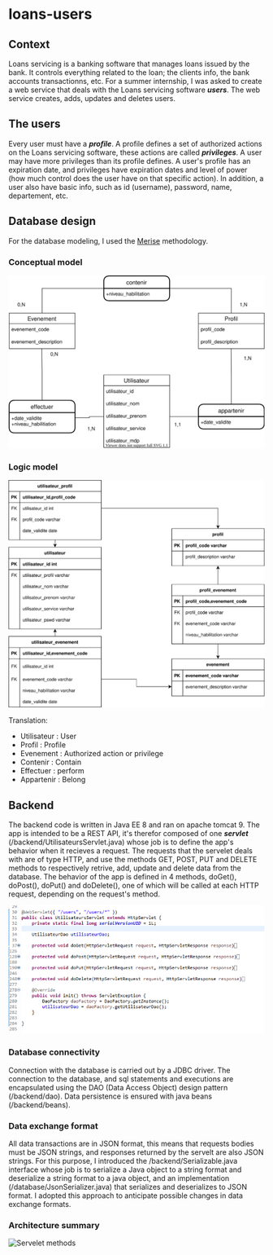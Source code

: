 # loans-users
## Context
Loans servicing is a banking software that manages loans issued by the bank. It controls everything related to the loan; the clients info, the bank accounts transactionns, etc.
For a summer internship, I was asked to create a web service that deals with the Loans servicing software ***users***. The web service creates, adds, updates and deletes users.

## The users
Every user must have a ***profile***. A profile defines a set of authorized actions on the Loans servicing software, these actions are called ***privileges***. A user may have more privileges than its profile defines. A user's profile has an expiration date, and privileges have expiration dates and level of power (how much control does the user have on that specific action).
In addition, a user also have basic info, such as id (username), password, name, departement, etc.

## Database design
For the database modeling, I used the [Merise](https://en.wikipedia.org/wiki/Merise) methodology.
### Conceptual model
![Conceptual model diagram](/assets/images/design-MCD.drawio.svg) 
### Logic model
![Logic model diagram](/assets/images/design-MLD.drawio.svg) 

Translation:
- Utilisateur : User
- Profil : Profile
- Evenement : Authorized action or privilege
- Contenir : Contain
- Effectuer : perform
- Appartenir : Belong

## Backend
The backend code is written in Java EE 8 and ran on apache tomcat 9. The app is intended to be a REST API, it's therefor composed of one ***servlet*** (/backend/UtilisateursServlet.java) whose job is to define the app's behavior when it recieves a request. The requests that the servelet deals with are of type HTTP, and use the methods GET, POST, PUT and DELETE methods to respectively retrive, add, update and delete data from the database. The behavior of the app is defined in 4 methods, doGet(), doPost(), doPut() and doDelete(), one of which will be called at each HTTP request, depending on the request's method.

![Servelet methods](/assets/images/servlet.PNG) 

### Database connectivity
Connection with the database is carried out by a JDBC driver. The connection to the database, and sql statements and executions are encapsulated using the DAO (Data Access Object) design pattern (/backend/dao). Data persistence is ensured with java beans (/backend/beans).

### Data exchange format
All data transactions are in JSON format, this means that requests bodies must be JSON strings, and responses returned by the servelt are also JSON strings. For this purpose, I introduced the /backend/Serializable.java interface whose job is to serialize a Java object to a string format and deserialize a string format to a java object, and an implementation (/database/JsonSerializer.java) that serializes and deserializes to JSON format.
I adopted this approach to anticipate possible changes in data exchange formats.

### Architecture summary
![Servelet methods](design-Architecture.drawio.svg)
